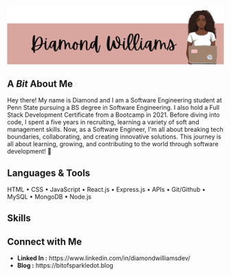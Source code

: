 ![Alt text](https://github.com/D-WILLI/D-WILLI/blob/main/hi%20i%20am.png?raw=true)
<h2> A <em> Bit </em> About Me </h2>
Hey there! My name is Diamond and I am a Software Engineering student at Penn State pursuing a BS degree in Software Engineering. I also hold a Full Stack Development Certificate from a Bootcamp in 2021. Before diving into code, I spent a five years in recruiting, learning a variety of soft and management skills. Now, as a Software Engineer, I'm all about breaking tech boundaries, collaborating, and creating innovative solutions. This journey is all about learning, growing, and contributing to the world through software development! 🚀
<h2>Languages & Tools </h2>
HTML &#x2022 CSS &#x2022 JavaScript &#x2022 React.js &#x2022 Express.js &#x2022 APIs &#x2022 Git/Github &#x2022 MySQL &#x2022 MongoDB &#x2022 Node.js 
<h2> Skills </h2>

<h2> Connect with Me </h2>
<ul>
  <li><strong>Linked In :</strong> https://www.linkedin.com/in/diamondwilliamsdev/ </li>
  <li><strong>Blog :</strong> https://bitofsparkledot.blog </li>
</ul>

<!--
**D-WILLI/D-WILLI** is a ✨ _special_ ✨ repository because its `README.md` (this file) appears on your GitHub profile.

Here are some ideas to get you started:

- 🔭 I’m currently working on ...
- 🌱 I’m currently learning ...
- 👯 I’m looking to collaborate on ...
- 🤔 I’m looking for help with ...
- 💬 Ask me about ...
- 📫 How to reach me: ...
- 😄 Pronouns: ...
- ⚡ Fun fact: ...
-->
